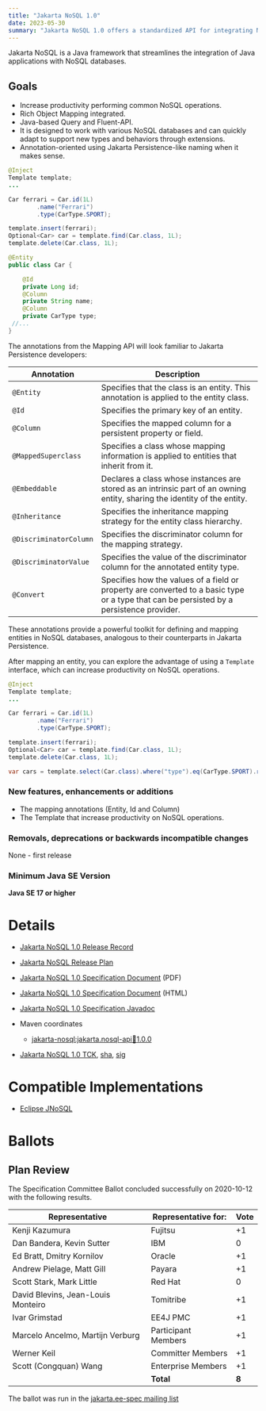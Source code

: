 ```yaml
---
title: "Jakarta NoSQL 1.0"
date: 2023-05-30
summary: "Jakarta NoSQL 1.0 offers a standardized API for integrating NoSQL databases with Jakarta EE applications, which improves productivity and interoperability across different NoSQL technologies. Although it is not part of Jakarta EE 11, the aim is to lay the groundwork for its future inclusion in the platform."
---
```


Jakarta NoSQL is a Java framework that streamlines the integration of Java applications with NoSQL databases.


## Goals

* Increase productivity performing common NoSQL operations.
* Rich Object Mapping integrated.
* Java-based Query and Fluent-API.
* It is designed to work with various NoSQL databases and can quickly adapt to support new types and behaviors through extensions.
* Annotation-oriented using Jakarta Persistence-like naming when it makes sense.


```java
@Inject
Template template;
...

Car ferrari = Car.id(1L)
        .name("Ferrari")
        .type(CarType.SPORT);

template.insert(ferrari);
Optional<Car> car = template.find(Car.class, 1L);
template.delete(Car.class, 1L);
```

```java
@Entity
public class Car {

    @Id
    private Long id;
    @Column
    private String name;
    @Column
    private CarType type;
 //...
}
```

The annotations from the Mapping API will look familiar to Jakarta Persistence developers:

| Annotation             | Description                                                                                                                                     |
|------------------------|-------------------------------------------------------------------------------------------------------------------------------------------------|
| `@Entity`              | Specifies that the class is an entity. This annotation is applied to the entity class.                                                         |
| `@Id`                  | Specifies the primary key of an entity.                                                                                                        |
| `@Column`              | Specifies the mapped column for a persistent property or field.                                                                                |
| `@MappedSuperclass`    | Specifies a class whose mapping information is applied to entities that inherit from it.                                                       |
| `@Embeddable`          | Declares a class whose instances are stored as an intrinsic part of an owning entity, sharing the identity of the entity.                      |
| `@Inheritance`         | Specifies the inheritance mapping strategy for the entity class hierarchy.                                                                     |
| `@DiscriminatorColumn` | Specifies the discriminator column for the mapping strategy.                                                                                   |
| `@DiscriminatorValue`  | Specifies the value of the discriminator column for the annotated entity type.                                                                 |
| `@Convert`             | Specifies how the values of a field or property are converted to a basic type or a type that can be persisted by a persistence provider.       |

These annotations provide a powerful toolkit for defining and mapping entities in NoSQL databases, analogous to their counterparts in Jakarta Persistence.


After mapping an entity, you can explore the advantage of using a `Template` interface, which can increase productivity on NoSQL operations.

```java
@Inject
Template template;
...

Car ferrari = Car.id(1L)
        .name("Ferrari")
        .type(CarType.SPORT);

template.insert(ferrari);
Optional<Car> car = template.find(Car.class, 1L);
template.delete(Car.class, 1L);

var cars = template.select(Car.class).where("type").eq(CarType.SPORT).result();
```


### New features, enhancements or additions

* The mapping annotations (Entity, Id and Column)
* The Template that increase productivity on NoSQL operations.


###  Removals, deprecations or backwards incompatible changes

None - first release

### Minimum Java SE Version
<!-- Specify the minimum required Java SE version for this specification -->
**Java SE 17 or higher**

# Details

* [Jakarta NoSQL 1.0 Release Record](https://projects.eclipse.org/projects/ee4j.nosql/releases/1.0)


* [Jakarta NoSQL Release Plan](https://projects.eclipse.org/projects/ee4j.nosql/releases/1.0)
* [Jakarta NoSQL 1.0 Specification Document](./jakarta-nosql-1.0.pdf) (PDF)
* [Jakarta NoSQL 1.0 Specification Document](./jakarta-nosql-1.0.html) (HTML)
* [Jakarta NoSQL 1.0 Specification Javadoc](./apidocs)
* Maven coordinates
  * [jakarta-nosql:jakarta.nosql-api:jar:1.0.0](https://repo1.maven.org/maven2/jakarta/nosql/jakarta.nosql-api/1.0.0)
* [Jakarta NoSQL 1.0 TCK](https://download.eclipse.org/jakartaee/nosql/1.0/nosql-1-0-0-tck.zip), [sha](https://download.eclipse.org/jakartaee/nosql/1.0/nosql-1-0-0-tck.zip.sha256),
[sig](https://download.eclipse.org/jakartaee/nosql/1.0/nosql-1-0-0-tck.zip.sig)

# Compatible Implementations

* [Eclipse JNoSQL](http://www.jnosql.org/)

# Ballots

## Plan Review

The Specification Committee Ballot concluded successfully on 2020-10-12 with the following results.

| Representative                                 | Representative for: | Vote |
|------------------------------------------------|---------------------|------|
| Kenji Kazumura                                 | Fujitsu             |  +1  |
| Dan Bandera, Kevin Sutter                      | IBM                 |   0  |
| Ed Bratt, Dmitry Kornilov                      | Oracle              |  +1  |
| Andrew Pielage, Matt Gill                      | Payara              |  +1  |
| Scott Stark, Mark Little                       | Red Hat             |   0  |
| David Blevins, Jean-Louis Monteiro             | Tomitribe           |  +1  |
| Ivar Grimstad                                  | EE4J PMC            |  +1  |
| Marcelo Ancelmo, Martijn Verburg               | Participant Members |  +1  |
| Werner Keil                                    | Committer Members   |  +1  |
| Scott (Congquan) Wang                          | Enterprise Members  |  +1  |
|                                                | **Total**           | **8**|

The ballot was run in the [jakarta.ee-spec mailing list](https://www.eclipse.org/lists/jakarta.ee-spec/msg00984.html)
